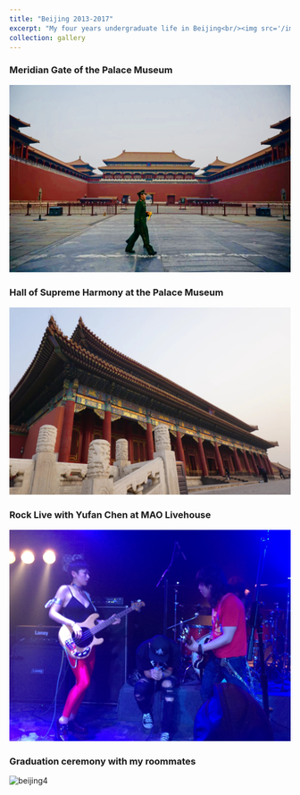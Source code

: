 ```yaml
---
title: "Beijing 2013-2017"
excerpt: "My four years undergraduate life in Beijing<br/><img src='/images/beijing/beijing0.jpeg'>"
collection: gallery
---
```


### Meridian Gate of the Palace Museum
![beijing1](/images/beijing/beijing1.jpeg)

### Hall of Supreme Harmony at the Palace Museum
![beijing2](/images/beijing/beijing2.jpeg)

### Rock Live with Yufan Chen at MAO Livehouse
![beijing3](/images/beijing/beijing3.jpeg)

### Graduation ceremony with my roommates
![beijing4](/images/beijing/beijing4.jpeg)
